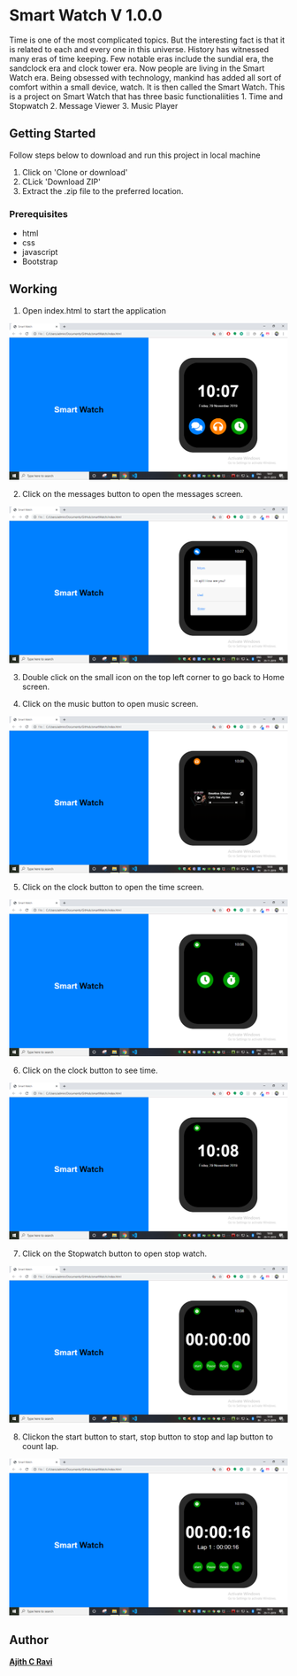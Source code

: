 # Smart Watch V 1.0.0

Time is one of the most complicated topics. But the interesting fact is that it is related to each and every one in this universe. History has witnessed many eras of time keeping. Few notable eras include the sundial era, the sandclock era and clock tower era. Now people are living in the Smart Watch era. Being obsessed with technology, mankind has added all sort of comfort within a small device, watch. It is then called the Smart Watch. This is a project on Smart Watch that has three basic functionaliities 1. Time and Stopwatch 2. Message Viewer 3. Music Player 

## Getting Started

Follow steps below to download and run this project in local machine
1. Click on 'Clone or download'
2. CLick 'Download ZIP'
3. Extract the .zip file to the preferred location.

### Prerequisites

* html
* css
* javascript
* Bootstrap

## Working

1. Open index.html to start the application

![Home Screen](images/Home.png)

2. Click on the messages button to open the messages screen.

![Messages](images/Message.png)

3. Double click on the small icon on the top left corner to go back to Home screen.

4. Click on the music button to open music screen.

![Music](images/Music.png)

5. Click on the clock button to open the time screen.

![TIme screen](images/Time.png)

6. Click on the clock button to see time.

![Time](images/ShowTime.png)


7. Click on the Stopwatch button to open stop watch.

![Stop Watch](images/StopWatch.png)

8. Clickon the start button to start, stop button to stop and lap button to count lap.

![Lap](images/Lap.png)

## Author

[**Ajith C Ravi**](https://github.com/ajithcravi)

